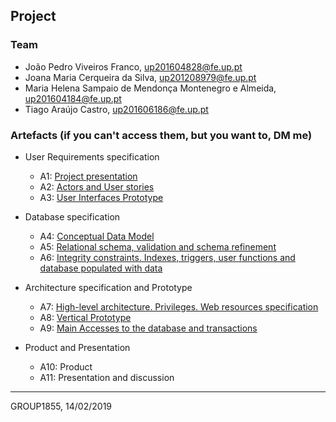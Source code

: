 ## Project

### Team

* João Pedro Viveiros Franco, up201604828@fe.up.pt
* Joana Maria Cerqueira da Silva, up201208979@fe.up.pt
* Maria Helena Sampaio de Mendonça Montenegro e Almeida, up201604184@fe.up.pt
* Tiago Araújo Castro, up201606186@fe.up.pt


### Artefacts (if you can't access them, but you want to, DM me)

* User Requirements specification
    * A1: [Project presentation](https://git.fe.up.pt/lbaw/lbaw18/lbaw1855/wikis/a1)
    * A2: [Actors and User stories](https://git.fe.up.pt/lbaw/lbaw18/lbaw1855/wikis/a2)
    * A3: [User Interfaces Prototype](https://git.fe.up.pt/lbaw/lbaw18/lbaw1855/wikis/a3)

* Database specification
    * A4: [Conceptual Data Model](https://git.fe.up.pt/lbaw/lbaw18/lbaw1855/wikis/a4)
    * A5: [Relational schema, validation and schema refinement](https://git.fe.up.pt/lbaw/lbaw18/lbaw1855/wikis/a5)
    * A6: [Integrity constraints. Indexes, triggers, user functions and database populated with data](https://git.fe.up.pt/lbaw/lbaw18/lbaw1855/wikis/a6)

* Architecture specification and Prototype
    * A7: [High-level architecture. Privileges. Web resources specification](https://git.fe.up.pt/lbaw/lbaw18/lbaw1855/wikis/a7)
    * A8: [Vertical Prototype](https://git.fe.up.pt/lbaw/lbaw18/lbaw1855/wikis/a8)
    * A9: [Main Accesses to the database and transactions](https://git.fe.up.pt/lbaw/lbaw18/lbaw1855/wikis/a9)

* Product and Presentation
    * A10: Product
    * A11: Presentation and discussion

***
GROUP1855, 14/02/2019
